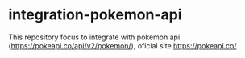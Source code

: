 # integration-pokemon-api
This repository focus to integrate with pokemon api (https://pokeapi.co/api/v2/pokemon/), oficial site https://pokeapi.co/
